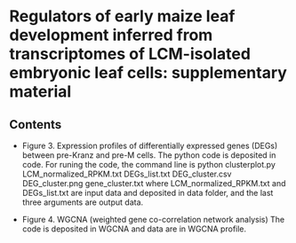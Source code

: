 # Regulators of early maize leaf development inferred from transcriptomes of LCM-isolated embryonic leaf cells: supplementary material

## Contents
* Figure 3. Expression profiles of differentially expressed genes (DEGs) between pre-Kranz and pre-M cells.
The python code is deposited in code.
For runing the code, the command line is
python clusterplot.py LCM_normalized_RPKM.txt DEGs_list.txt DEG_cluster.csv DEG_cluster.png gene_cluster.txt
where LCM_normalized_RPKM.txt and DEGs_list.txt are input data and deposited in data folder, and the last three arguments are output data.

* Figure 4. WGCNA (weighted gene co-correlation network analysis)
The code is  deposited in WGCNA and data are in WGCNA profile.


